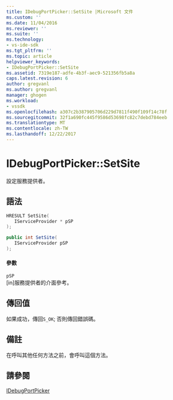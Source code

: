 ```yaml
---
title: IDebugPortPicker::SetSite |Microsoft 文件
ms.custom: ''
ms.date: 11/04/2016
ms.reviewer: ''
ms.suite: ''
ms.technology:
- vs-ide-sdk
ms.tgt_pltfrm: ''
ms.topic: article
helpviewer_keywords:
- IDebugPortPicker::SetSite
ms.assetid: 7319e187-adfe-4b3f-aec9-521356fb5a8a
caps.latest.revision: 6
author: gregvanl
ms.author: gregvanl
manager: ghogen
ms.workload:
- vssdk
ms.openlocfilehash: a307c2b387905706d229d7811f490f109f14c78f
ms.sourcegitcommit: 32f1a690fc445f9586d53698fc82c7debd784eeb
ms.translationtype: MT
ms.contentlocale: zh-TW
ms.lasthandoff: 12/22/2017
---
```

# <a name="idebugportpickersetsite"></a>IDebugPortPicker::SetSite
設定服務提供者。  
  
## <a name="syntax"></a>語法  
  
```cpp  
HRESULT SetSite(  
   IServiceProvider * pSP  
);  
```  
  
```csharp  
public int SetSite(  
   IServiceProvider pSP  
);  
```  
  
#### <a name="parameters"></a>參數  
 `pSP`  
 [in]服務提供者的介面參考。  
  
## <a name="return-value"></a>傳回值  
 如果成功，傳回`S_OK`; 否則傳回錯誤碼。  
  
## <a name="remarks"></a>備註  
 在呼叫其他任何方法之前，會呼叫這個方法。  
  
## <a name="see-also"></a>請參閱  
 [IDebugPortPicker](../../../extensibility/debugger/reference/idebugportpicker.md)